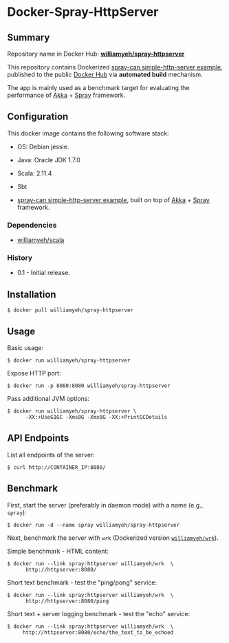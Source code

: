 Docker-Spray-HttpServer
========================

## Summary

Repository name in Docker Hub: **[williamyeh/spray-httpserver](https://registry.hub.docker.com/u/williamyeh/spray-httpserver/)**

This repository contains Dockerized [spray-can simple-http-server example](http://spray.io/documentation/1.1-SNAPSHOT/spray-can/examples/#simple-http-server), published to the public [Docker Hub](https://registry.hub.docker.com/) via **automated build** mechanism.

The app is mainly used as a benchmark target for evaluating the performance of [Akka](http://akka.io/) + [Spray](http://spray.io/) framework.


## Configuration

This docker image contains the following software stack:

- OS: Debian jessie.

- Java: Oracle JDK 1.7.0

- Scala: 2.11.4

- Sbt

- [spray-can simple-http-server example](http://spray.io/documentation/1.1-SNAPSHOT/spray-can/examples/#simple-http-server), built on top of [Akka](http://akka.io/) + [Spray](http://spray.io/) framework.


### Dependencies

- [williamyeh/scala](https://github.com/William-Yeh/docker-scala)


### History

- 0.1 - Initial release.


## Installation

   ```
   $ docker pull williamyeh/spray-httpserver
   ```


## Usage

Basic usage:

   ```
   $ docker run williamyeh/spray-httpserver
   ```

Expose HTTP port:

   ```
   $ docker run -p 8080:8080 williamyeh/spray-httpserver
   ```

Pass additional JVM options:

   ```
   $ docker run williamyeh/spray-httpserver \
         -XX:+UseG1GC -Xms8G -Xmx8G -XX:+PrintGCDetails
   ```

## API Endpoints

List all endpoints of the server:

   ```
   $ curl http://CONTAINER_IP:8080/
   ```

## Benchmark

First, start the server (preferably in daemon mode) with a name (e.g., `spray`):

   ```
   $ docker run -d --name spray williamyeh/spray-httpserver
   ```

Next, benchmark the server with `wrk` (Dockerized version [`williamyeh/wrk`](https://github.com/William-Yeh/docker-wrk)).

Simple benchmark - HTML content:

   ```
   $ docker run --link spray:httpserver williamyeh/wrk  \
         http://httpserver:8080/
   ```

Short text benchmark - test the "ping/pong" service:

   ```
   $ docker run --link spray:httpserver williamyeh/wrk  \
         http://httpserver:8080/ping
   ```

Short text + server logging benchmark - test the "echo" service:

   ```
   $ docker run --link spray:httpserver williamyeh/wrk  \
        http://httpserver:8080/echo/the_text_to_be_echoed
   ```

